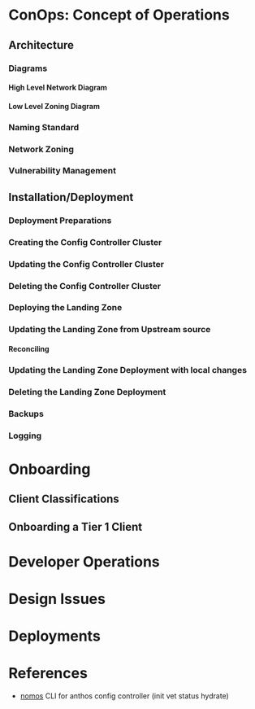 # ConOps: Concept of Operations
## Architecture
### Diagrams
#### High Level Network Diagram
#### Low Level Zoning Diagram
### Naming Standard
### Network Zoning
### Vulnerability Management


## Installation/Deployment
### Deployment Preparations


### Creating the Config Controller Cluster
### Updating the Config Controller Cluster
### Deleting the Config Controller Cluster
### Deploying the Landing Zone
### Updating the Landing Zone from Upstream source
#### Reconciling
### Updating the Landing Zone Deployment with local changes
### Deleting the Landing Zone Deployment
### Backups
### Logging




# Onboarding
## Client Classifications
## Onboarding a Tier 1 Client

# Developer Operations

# Design Issues

# Deployments

# References
- [nomos](https://cloud.google.com/anthos-config-management/docs/how-to/nomos-command) CLI for anthos config controller  (init vet status hydrate)
